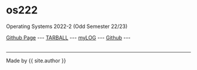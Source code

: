 # os222
Operating Systems 2022-2 (Odd Semester 22/23)

[Github Page](https://nailashfrni.github.io/os222/) ---
[TARBALL]() ---
[myLOG](TXT/mylog.txt) ---
[Github](github.com/nailashfrni/os222) ---
<br><br>
<hr>
Made by {{ site.author }}
